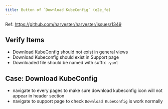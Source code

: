 ```yaml
---
title: Button of `Download KubeConfig` (e2e_fe)
---
```

Ref: https://github.com/harvester/harvester/issues/1349

## Verify Items
  - Download KubeConfig should not exist in general views
  - Download Kubeconfig should exist in Support page
  - Downloaded file should be named with suffix `.yaml`

## Case: Download KubeConfig
- navigate to every pages to make sure download kubeconfig icon will not appear in header section
- navigate to support page to check `Download KubeConfig` is work normally